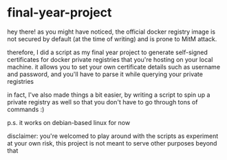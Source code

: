 # final-year-project

hey there!
as you might have noticed, the official docker registry image is not secured by default (at the time of writing) and is prone to MitM attack.

therefore, I did a script as my final year project to generate self-signed certificates for docker private registries that you're hosting on your local machine.
it allows you to set your own certificate details such as username and password, and you'll have to parse it while querying your private registries

in fact, I've also made things a bit easier, by writing a script to spin up a private registry as well so that you don't have to go through tons of commands :)

p.s. it works on debian-based linux for now

disclaimer: you're welcomed to play around with the scripts as experiment at your own risk, this project is not meant to serve other purposes beyond that
